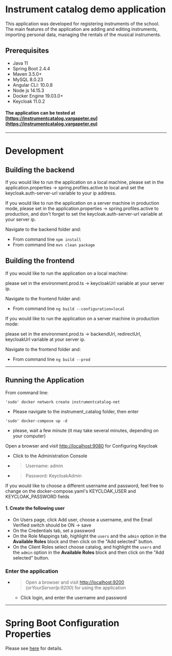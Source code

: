 # Instrument catalog demo application

This application was developed for registering instruments of
the school. The main features of the application are adding and
editing instruments, importing personal data, managing the
rentals of the musical instruments.

## Prerequisites
* Java 11
* Spring Boot 2.4.4
* Maven 3.5.0+
* MySQL 8.0.23
* Angular CLI: 10.0.8
* Node js 14.15.3
* Docker Engine 19.03.0+
* Keycloak 11.0.2

#### The application can be tested at [https://instrumentcatalog.vargapeter.eu](https://instrumentcatalog.vargapeter.eu)
---
# Development
## Building the backend

If you would like to run the application on a local machine, please set in the application.properties -> spring.profiles.active to local and
set the keycloak.auth-server-url variable to your ip address.

If you would like to run the application on a server machine in production mode, please set in the application.properties -> spring.profiles.active to production, and don't forget to set the keycloak.auth-server-url variable at your server ip.

Navigate to the backend folder and:
* From command line `npm install`
* From command line `mvn clean package`

## Building the frontend

If you would like to run the application on a local machine:

please set in the environment.prod.ts -> keycloakUrl variable at your server ip.

Navigate to the frontend folder and:
* From command line `ng build --configuration=local`

If you would like to run the application on a server machine in production mode:

please set in the environment.prod.ts -> backendUrl, redirectUrl, keycloakUrl variable at your server ip.

Navigate to the frontend folder and:
* From command line `ng build --prod`

---
## Running the Application

From command line:
```
'sudo' docker network create instrumentcatalog-net
```
* Please navigate to the instrument_catalog folder, then enter 

```
'sudo' docker-compose up -d
```
* please, wait a few minute (it may take several minutes, depending on your computer)

Open a browser and visit [http://localhost:9080](http://localhost:9080) for Configuring Keycloak
* Click to the Administration Console
* >Username: admin
* >Password: KeycloakAdmin
  
If you would like to choose a different username and password, feel free to change on the docker-compose.yaml's KEYCLOAK_USER and KEYCLOAK_PASSWORD fields

#### 1. Create the following user
* On Users page, click Add user, choose a username, and the Email Verified switch should be ON -> save
* On the Credentials tab, set a password
* On the Role Mappings tab, highlight the `users` and the `admin` option in the **Available Roles** block and then click on the "Add selected" button.
* On the Client Roles select choose catalog, and highlight the `users` and the `admin` option in the **Available Roles** block and then click on the "Add selected" button.

### Enter the application
* >Open a browser and visit [http://localhost:9200](http://localhost:9200) (*orYourServerIp:9200*) for using the application
  * Click login, and enter the username and password

---
# Spring Boot Configuration Properties
Please see [here](http://docs.spring.io/spring-boot/docs/current/reference/html/common-application-properties.html)
for details.
